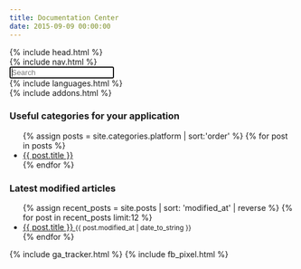 ```yaml
---
title: Documentation Center
date: 2015-09-09 00:00:00
---
```


<html>
  {% include head.html %}
  <body>
    <main>
      {% include nav.html %}
      <div class="container index">
        <div class="row">
          <div class="search-block">
            <div class="search-form">
              <span class="fa fa-search search-icon"></span>
              <input type="text" class="form-control" id="search-input" placeholder="Search" autofocus="true">
            </div>
          </div>
        </div>
        <div class="row languages">
          {% include languages.html %}
        </div>
        <div class="row addons">
          {% include addons.html %}
        </div>
        <div class="row platform">
          <div class="col-12">
            <h3>Useful categories for your application</h3>
            <div class="row">
              <ul class="column">
                {% assign posts = site.categories.platform | sort:'order' %}
                {% for post in posts %}
                  <li>
                    <a href="{{ post.url }}">
                      <span class="fa fa-angle-right"></span>{{ post.title }}
                    </a>
                  </li>
                {% endfor %}
              </ul>
            </div>
          </div>
        </div>
        <div class="row recent">
          <div class="container">
            <h3>Latest modified articles</h3>
            <div class="row">
              <ul class="column">
                {% assign recent_posts = site.posts | sort: 'modified_at' | reverse %}
                {% for post in recent_posts limit:12 %}
                  <li>
                    <a href="{{ post.url }}">
                      <span class="fa fa-angle-right"></span>{{ post.title }}
                    </a>
                    <small class="text-muted">
                      {{ post.modified_at | date_to_string }}
                    </small>
                  </li>
                {% endfor %}
              </ul>
            </div>
          </div>
        </div>
      </div>
{% include ga_tracker.html %}
{% include fb_pixel.html %}
    </main>
  </body>
</html>
